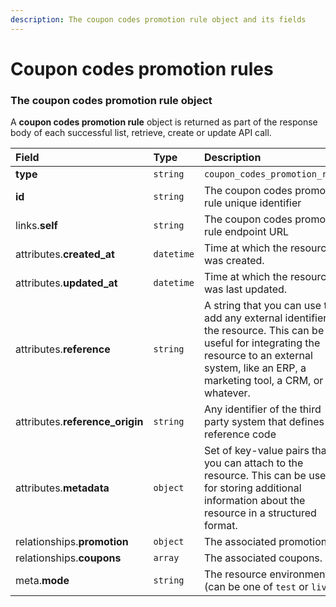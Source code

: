 ```yaml
---
description: The coupon codes promotion rule object and its fields
---
```


# Coupon codes promotion rules



### The coupon codes promotion rule object

A **coupon codes promotion rule** object is returned as part of the response body of each successful list, retrieve, create or update API call.

| Field | Type | Description |
| :--- | :--- | :--- |
| **type** | `string` | `coupon_codes_promotion_rules` |
| **id** | `string` | The coupon codes promotion rule unique identifier |
| links.**self** | `string` | The coupon codes promotion rule endpoint URL |
| attributes.**created_at** | `datetime` | Time at which the resource was created. |
| attributes.**updated_at** | `datetime` | Time at which the resource was last updated. |
| attributes.**reference** | `string` | A string that you can use to add any external identifier to the resource. This can be useful for integrating the resource to an external system, like an ERP, a marketing tool, a CRM, or whatever. |
| attributes.**reference_origin** | `string` | Any identifier of the third party system that defines the reference code |
| attributes.**metadata** | `object` | Set of key-value pairs that you can attach to the resource. This can be useful for storing additional information about the resource in a structured format. |
| relationships.**promotion** | `object` | The associated promotion. |
| relationships.**coupons** | `array` | The associated coupons. |
| meta.**mode** | `string` | The resource environment \(can be one of `test` or `live`\) |

